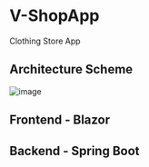 # V-ShopApp
Сlothing Store App

## Architecture Scheme
![image](https://github.com/user-attachments/assets/c7db6a55-6716-4abf-8c4a-ef0c58ae8901)
## Frontend - Blazor
## Backend - Spring Boot
